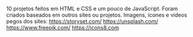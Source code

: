 10 projetos feitos em HTML e CSS e um pouco de JavaScript. Foram criados baseados em outros sites ou projetos.
Imagens, ícones e vídeos pegos dos sites:
https://storyset.com/
https://unsplash.com/
https://www.freepik.com/
https://icons8.com
